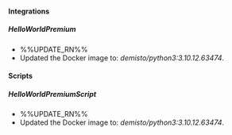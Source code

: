 
#### Integrations

##### HelloWorldPremium

- %%UPDATE_RN%%
- Updated the Docker image to: *demisto/python3:3.10.12.63474*.

#### Scripts

##### HelloWorldPremiumScript

- %%UPDATE_RN%%
- Updated the Docker image to: *demisto/python3:3.10.12.63474*.
